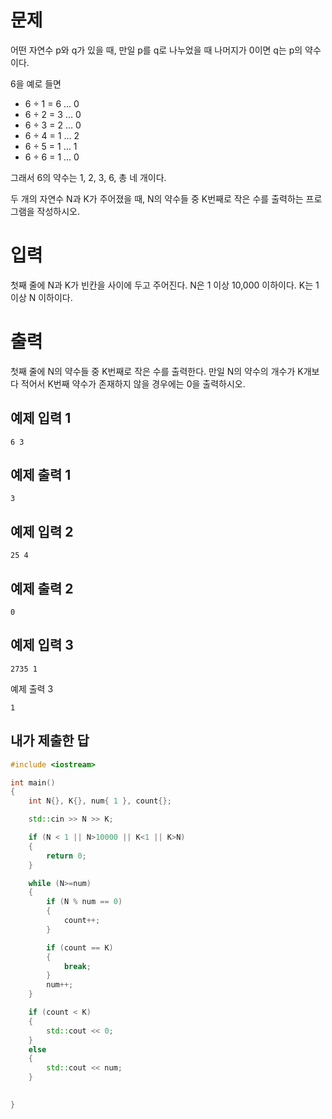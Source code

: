 문제
============
어떤 자연수 p와 q가 있을 때, 만일 p를 q로 나누었을 때 나머지가 0이면 q는 p의 약수이다. 

6을 예로 들면

- 6 ÷ 1 = 6 … 0
- 6 ÷ 2 = 3 … 0
- 6 ÷ 3 = 2 … 0
- 6 ÷ 4 = 1 … 2
- 6 ÷ 5 = 1 … 1
- 6 ÷ 6 = 1 … 0

그래서 6의 약수는 1, 2, 3, 6, 총 네 개이다.

두 개의 자연수 N과 K가 주어졌을 때, N의 약수들 중 K번째로 작은 수를 출력하는 프로그램을 작성하시오.

입력
============
첫째 줄에 N과 K가 빈칸을 사이에 두고 주어진다. N은 1 이상 10,000 이하이다. K는 1 이상 N 이하이다.

출력
============
첫째 줄에 N의 약수들 중 K번째로 작은 수를 출력한다. 만일 N의 약수의 개수가 K개보다 적어서 K번째 약수가 존재하지 않을 경우에는 0을 출력하시오.

예제 입력 1 
-----------
```
6 3
```
예제 출력 1
---------
```
3
```
예제 입력 2 
--------
```
25 4
```
예제 출력 2
---------
```
0
```
예제 입력 3
---------
```
2735 1
```
예제 출력 3
```
1
```

내가 제출한 답
------------
```cpp
#include <iostream>

int main()
{
	int N{}, K{}, num{ 1 }, count{};

	std::cin >> N >> K;

	if (N < 1 || N>10000 || K<1 || K>N)
	{
		return 0;
	}

	while (N>=num)
	{
		if (N % num == 0)
		{
			count++;
		}

		if (count == K)
		{
			break;
		}
		num++;
	}

	if (count < K)
	{
		std::cout << 0;
	}
	else
	{
		std::cout << num;
	}

	
}
```
